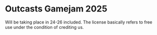 # Outcasts Gamejam 2025

Will be taking place in 24-26 included. The license basically refers to free use under the condition of crediting us.
